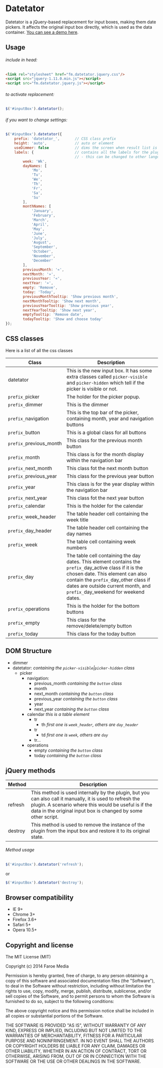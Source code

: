 Datetator
==========
Datetator is a jQuery-based replacement for input boxes, making them date pickers. It affects the original input box directly, which is used as the data container.
[You can see a demo here](http://opensource.faroemedia.com/datetator).


Usage
-----
###### include in head:
```html
<link rel="stylesheet" href="fm.datetator.jquery.css"/>
<script src="jquery-1.11.0.min.js"></script>
<script src="fm.datetator.jquery.js"></script>
```

###### to activate replacement:
```javascript
$('#inputBox').datetator();
```

###### if you want to change settings:
```javascript
$('#inputBox').datetator({
    prefix: 'datetator_',       // CSS class prefix
    height: 'auto',             // auto or element
    useDimmer: false            // dims the screen when result list is visible
	labels: {					// contains all the labels for the plugin, 
								// - this can be changed to other languages
		week: 'Wk',
		dayNames: [
			'Mo',
			'Tu',
			'We',
			'Th',
			'Fr',
			'Sa',
			'Su'
		],
		monthNames: [
			'January',
			'February',
			'March',
			'April',
			'May',
			'June',
			'July',
			'August',
			'September',
			'October',
			'November',
			'December'
		],
		previousMonth: '«',
		nextMonth: '»',
		previousYear: '«',
		nextYear: '»',
		empty: 'Remove',
		today: 'Today',
		previousMonthTooltip: 'Show previous month',
		nextMonthTooltip: 'Show next month',
		previousYearTooltip: 'Show previous year',
		nextYearTooltip: 'Show next year',
		emptyTooltip: 'Remove date',
		todayTooltip: 'Show and choose today'
});
```


CSS classes
-----------
Here is a list of all the css classes

Class                         | Description
----------------------------- | ------------------------------------------------------------------------------
datetator                     | This is the new input box. It has some extra classes called `picker-visible` and `picker-hidden` which tell if the picker is visible or not.
`prefix_`picker               | The holder for the picker popup.
`prefix_`dimmer               | This is the dimmer
`prefix_`navigation           | This is the top bar of the picker, containing month, year and navigation buttons
`prefix_`button               | This is a global class for all buttons
`prefix_`previous_month       | This class for the previous month button
`prefix_`month                | This class is for the month display within the navigation bar
`prefix_`next_month           | This class fot the next month button
`prefix_`previous_year        | This class for the previous year button
`prefix_`year                 | This class is for the year display within the navigation bar
`prefix_`next_year            | This class fot the next year button
`prefix_`calendar             | This is the holder for the calendar
`prefix_`week_header          | The table header cell containing the week title
`prefix_`day_header           | The table header cell containing the day names
`prefix_`week                 | The table cell containing week numbers
`prefix_`day                  | The table cell containing the day dates. This element contains the `prefix_`day_active class if it is the chosen date. This element can also contain the `prefix_`day_other class if dates are outside current month, and `prefix_`day_weekend for weekend dates.
`prefix_`operations           | This is the holder for the bottom buttons 
`prefix_`empty                | This class for the remove/delete/empty button
`prefix_`today                | This class for the today button


DOM Structure
-------------
* dimmer
* datetator: *containing the `picker-visible`|`picker-hidden` class*
    * picker
        * navigation:
        	* previous_month *containing the `button` class*
	        * month
        	* next_month *containing the `button` class*
        	* previous_year *containing the `button` class*
	        * year
        	* next_year *containing the `button` class*
        * calendar *this is a table element*
        	* tr
        		* th *first one is `week_header`, others are `day_header`*
        	* tr
        		* td *first one is `week`, others are `day`*
        	* tr...
        * operations
        	* empty *containing the `button` class*
        	* today *containing the `button` class*


jQuery methods
--------------
Method             | Description
------------------ | -----------
refresh            | This method is used internally by the plugin, but you can also call it manually, it is used to refresh the plugin. A scenario where this would be useful is if the data in the original input box is changed by some other script.
destroy            | This method is used to remove the instance of the plugin from the input box and restore it to its original state.


###### Method usage
```javascript
$('#inputBox').datetator('refresh');
```
or 
```javascript
$('#inputBox').datetator('destroy');
```


Browser compatibility
---------------------
* IE 9+
* Chrome 3+
* Firefox 3.6+
* Safari 5+
* Opera 10.5+



Copyright and license
---------------------
The MIT License (MIT)

Copyright (c) 2014 Faroe Media

Permission is hereby granted, free of charge, to any person obtaining a copy of
this software and associated documentation files (the "Software"), to deal in
the Software without restriction, including without limitation the rights to
use, copy, modify, merge, publish, distribute, sublicense, and/or sell copies of
the Software, and to permit persons to whom the Software is furnished to do so,
subject to the following conditions:

The above copyright notice and this permission notice shall be included in all
copies or substantial portions of the Software.

THE SOFTWARE IS PROVIDED "AS IS", WITHOUT WARRANTY OF ANY KIND, EXPRESS OR
IMPLIED, INCLUDING BUT NOT LIMITED TO THE WARRANTIES OF MERCHANTABILITY, FITNESS
FOR A PARTICULAR PURPOSE AND NONINFRINGEMENT. IN NO EVENT SHALL THE AUTHORS OR
COPYRIGHT HOLDERS BE LIABLE FOR ANY CLAIM, DAMAGES OR OTHER LIABILITY, WHETHER
IN AN ACTION OF CONTRACT, TORT OR OTHERWISE, ARISING FROM, OUT OF OR IN
CONNECTION WITH THE SOFTWARE OR THE USE OR OTHER DEALINGS IN THE SOFTWARE.
